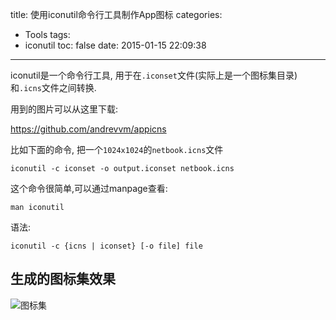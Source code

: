 title: 使用iconutil命令行工具制作App图标
categories:
  - Tools
tags:
  - iconutil
toc: false
date: 2015-01-15 22:09:38
---

iconutil是一个命令行工具, 用于在`.iconset`文件(实际上是一个图标集目录)和`.icns`文件之间转换.

用到的图片可以从这里下载:

https://github.com/andrevvm/appicns

比如下面的命令, 把一个`1024x1024`的`netbook.icns`文件

    iconutil -c iconset -o output.iconset netbook.icns

这个命令很简单,可以通过manpage查看:

    man iconutil

语法:

    iconutil -c {icns | iconset} [-o file] file

## 生成的图标集效果

![图标集](/assets/images/9CA1D34F-1A00-47B3-A65A-EBB0636CF617.png)